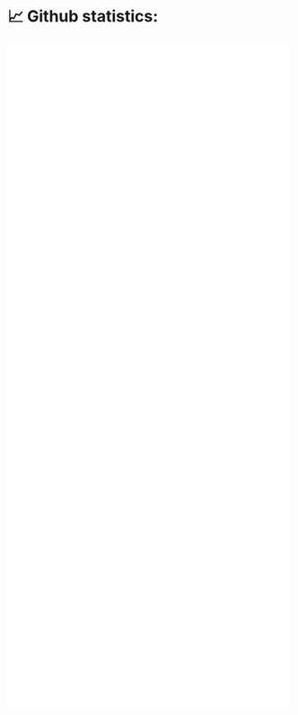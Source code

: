 
# 📈 Github statistics:

![](https://raw.githubusercontent.com/damian-elenbaas/github-stats/master/generated/overview.svg#gh-dark-mode-only)
![](https://raw.githubusercontent.com/damian-elenbaas/github-stats/master/generated/overview.svg#gh-light-mode-only)
![](https://raw.githubusercontent.com/damian-elenbaas/github-stats/master/generated/languages.svg#gh-dark-mode-only)
![](https://raw.githubusercontent.com/damian-elenbaas/github-stats/master/generated/languages.svg#gh-light-mode-only)



<!--
**damian-elenbaas/damian-elenbaas** is a ✨ _special_ ✨ repository because its `README.md` (this file) appears on your GitHub profile.

Here are some ideas to get you started:

- 🔭 I’m currently working on ...
- 🌱 I’m currently learning ...
- 👯 I’m looking to collaborate on ...
- 🤔 I’m looking for help with ...
- 💬 Ask me about ...
- 📫 How to reach me: ...
- 😄 Pronouns: ...
- ⚡ Fun fact: ...
-->
